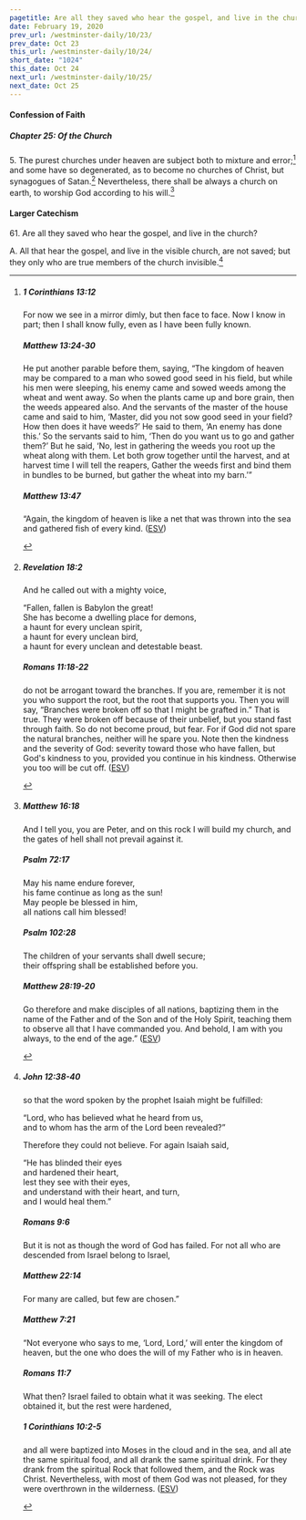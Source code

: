 ```yaml
---
pagetitle: Are all they saved who hear the gospel, and live in the church?
date: February 19, 2020
prev_url: /westminster-daily/10/23/
prev_date: Oct 23
this_url: /westminster-daily/10/24/
short_date: "1024"
this_date: Oct 24
next_url: /westminster-daily/10/25/
next_date: Oct 25
---
```


#### Confession of Faith

##### Chapter 25: Of the Church

5\. The purest churches under heaven are subject both to mixture and error;[^fnref:wcf1] and some have so degenerated, as to become no churches of Christ, but synagogues of Satan.[^fnref:wcf2] Nevertheless, there shall be always a church on earth, to worship God according to his will.[^fnref:wcf3]

[^fnref:wcf1]: <div class="esv"><h5>1 Corinthians 13:12</h5> <div class="esv-text"><p id="p46013012.01-1">For now we see in a mirror dimly, but then face to face. Now I know in part; then I shall know fully, even as I have been fully known.</p> </div><h5>Matthew 13:24-30</h5> <div class="esv-text"> <p id="p40013024.06-2">He put another parable before them, saying, <span class="woc">&#8220;The kingdom of heaven may be compared to a man who sowed good seed in his field,</span> <span class="woc">but while his men were sleeping, his enemy came and sowed weeds among the wheat and went away.</span> <span class="woc">So when the plants came up and bore grain, then the weeds appeared also.</span> <span class="woc">And the servants of the master of the house came and said to him, &#8216;Master, did you not sow good seed in your field? How then does it have weeds?&#8217;</span> <span class="woc">He said to them, &#8216;An enemy has done this.&#8217; So the servants said to him, &#8216;Then do you want us to go and gather them?&#8217;</span> <span class="woc">But he said, &#8216;No, lest in gathering the weeds you root up the wheat along with them.</span> <span class="woc">Let both grow together until the harvest, and at harvest time I will tell the reapers, Gather the weeds first and bind them in bundles to be burned, but gather the wheat into my barn.&#8217;&#8221;</span></p> </div><h5>Matthew 13:47</h5> <div class="esv-text"> <p id="p40013047.06-3"><span class="woc">&#8220;Again, the kingdom of heaven is like a net that was thrown into the sea and gathered fish of every kind.</span>  (<a href="http://www.esv.org" class="copyright">ESV</a>)</p> </div> </div>

[^fnref:wcf2]: <div class="esv"><h5>Revelation 18:2</h5> <div class="esv-text"><p id="p66018002.01-1">And he called out with a mighty voice,</p> <div class="block-indent"> <p class="line-group" id="p66018002.09-1">&#8220;Fallen, fallen is Babylon the great!<br /> <span class="indent"></span>She has become a dwelling place for demons,<br /> a haunt for every unclean spirit,<br /> <span class="indent"></span>a haunt for every unclean bird,<br /> <span class="indent"></span>a haunt for every unclean and detestable beast.</p> </div> </div><h5>Romans 11:18-22</h5> <div class="esv-text"><p id="p45011018.01-2">do not be arrogant toward the branches. If you are, remember it is not you who support the root, but the root that supports you. Then you will say, &#8220;Branches were broken off so that I might be grafted in.&#8221; That is true. They were broken off because of their unbelief, but you stand fast through faith. So do not become proud, but fear. For if God did not spare the natural branches, neither will he spare you. Note then the kindness and the severity of God: severity toward those who have fallen, but God's kindness to you, provided you continue in his kindness. Otherwise you too will be cut off.  (<a href="http://www.esv.org" class="copyright">ESV</a>)</p> </div> </div>

[^fnref:wcf3]: <div class="esv"><h5>Matthew 16:18</h5> <div class="esv-text"><p id="p40016018.01-1"><span class="woc">And I tell you, you are Peter, and on this rock I will build my church, and the gates of hell shall not prevail against it.</span></p> </div><h5>Psalm 72:17</h5> <div class="esv-text"><div class="block-indent"> <p class="line-group" id="p19072017.01-2">May his name endure forever,<br /> <span class="indent"></span>his fame continue as long as the sun!<br /> May people be blessed in him,<br /> <span class="indent"></span>all nations call him blessed!</p> </div> </div><h5>Psalm 102:28</h5> <div class="esv-text"><div class="block-indent"> <p class="line-group" id="p19102028.01-3">The children of your servants shall dwell secure;<br /> <span class="indent"></span>their offspring shall be established before you.</p> </div> </div><h5>Matthew 28:19-20</h5> <div class="esv-text"><p id="p40028019.01-4"><span class="woc">Go therefore and make disciples of all nations, baptizing them in the name of the Father and of the Son and of the Holy Spirit,</span> <span class="woc">teaching them to observe all that I have commanded you. And behold, I am with you always, to the end of the age.&#8221;</span>  (<a href="http://www.esv.org" class="copyright">ESV</a>)</p> </div> </div>


#### Larger Catechism

61\. Are all they saved who hear the gospel, and live in the church?

A. All that hear the gospel, and live in the visible church, are not saved; but they only who are true members of the church invisible.[^fnref:wlc1]


[^fnref:wlc1]: <div class="esv"><h5>John 12:38-40</h5> <div class="esv-text"><p id="p43012038.01-1">so that the word spoken by the prophet Isaiah might be fulfilled:</p> <div class="block-indent"> <p class="line-group" id="p43012038.13-1">&#8220;Lord, who has believed what he heard from us,<br /> <span class="indent"></span>and to whom has the arm of the Lord been revealed?&#8221;</p> </div>  <p class="same-paragraph" id="p43012039.01-1">Therefore they could not believe. For again Isaiah said,</p>  <div class="block-indent"> <p class="line-group" id="p43012040.01-1">&#8220;He has blinded their eyes<br /> <span class="indent"></span>and hardened their heart,<br /> lest they see with their eyes,<br /> <span class="indent"></span>and understand with their heart, and turn,<br /> <span class="indent"></span>and I would heal them.&#8221;</p> </div> </div><h5>Romans 9:6</h5> <div class="esv-text"><p id="p45009006.01-2">But it is not as though the word of God has failed. For not all who are descended from Israel belong to Israel,</p> </div><h5>Matthew 22:14</h5> <div class="esv-text"><p id="p40022014.01-3"><span class="woc">For many are called, but few are chosen.&#8221;</span></p> </div><h5>Matthew 7:21</h5> <div class="esv-text"> <p id="p40007021.05-4"><span class="woc">&#8220;Not everyone who says to me, &#8216;Lord, Lord,&#8217; will enter the kingdom of heaven, but the one who does the will of my Father who is in heaven.</span></p> </div><h5>Romans 11:7</h5> <div class="esv-text"><p id="p45011007.01-5">What then? Israel failed to obtain what it was seeking. The elect obtained it, but the rest were hardened,</p> </div><h5>1 Corinthians 10:2-5</h5> <div class="esv-text"><p id="p46010002.01-6">and all were baptized into Moses in the cloud and in the sea, and all ate the same spiritual food, and all drank the same spiritual drink. For they drank from the spiritual Rock that followed them, and the Rock was Christ. Nevertheless, with most of them God was not pleased, for they were overthrown in the wilderness.  (<a href="http://www.esv.org" class="copyright">ESV</a>)</p> </div> </div>

